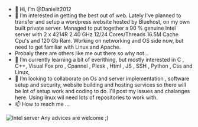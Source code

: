 - 👋 Hi, I’m @Danielit2012
- 👀 I’m interested in getting the best out of web. Lately I've planned to transfer and setup a wordpress website hosted by Bluehost, on my own built private server. Managed to put together a 90 % genuine Intel server with 2 x 4214R 2.40 GHz 12/24 Cores/Threads 16.5M Cache Cpu's and 120 Gb Ram. Working on networking and OS side now, but need to get familiar with Linux and Apache.
- Probaly there are others like me out there so why not...
- 🌱 I’m currently learning a bit of everithing, but mostly interested in C , C++, Visual Fox pro , Cpannel , Plesk , Html , JS , SSH , Python , Css and Linux, 
- 💞️ I’m looking to collaborate on Os and server implementation , software setup and security, website building and hosting services so there will be lot of setup work and coding to do. I'll post my issues and chalanges here. Using linux wil need lots of repositories to work with.
- 📫 How to reach me ...

<!---
Danielit2012/Danielit2012 is a ✨ special ✨ repository because its `README.md` (this file) appears on your GitHub profile.
You can click the Preview link to take a look at your changes.
--->
![Intel server](https://user-images.githubusercontent.com/103877791/188304165-318f297b-f86b-442c-b752-c41e790f031b.jpg)
Any advices are welcome ;)
